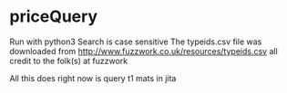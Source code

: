 # priceQuery

Run with python3
Search is case sensitive
The typeids.csv file was downloaded from
http://www.fuzzwork.co.uk/resources/typeids.csv
all credit to the folk(s) at fuzzwork


All this does right now is query t1 mats in jita
